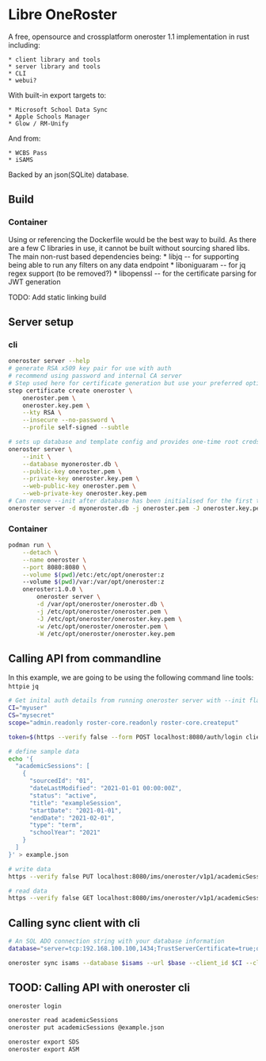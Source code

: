 # Libre OneRoster

A free, opensource and crossplatform oneroster 1.1 implementation in rust including:

    * client library and tools
    * server library and tools
    * CLI
    * webui?

With built-in export targets to:
    
    * Microsoft School Data Sync
    * Apple Schools Manager
    * Glow / RM-Unify

And from:
    
    * WCBS Pass
    * iSAMS

Backed by an json(SQLite) database.

## Build

### Container
Using or referencing the Dockerfile would be the best way to build. As there are a few C libraries in use, it cannot be built without sourcing shared libs.  
The main non-rust based dependencies being:
    * libjq -- for supporting being able to run any filters on any data endpoint
    * liboniguaram -- for jq regex support (to be removed?)
    * libopenssl -- for the certificate parsing for JWT generation

TODO: Add static linking build

## Server setup

### cli
```bash
oneroster server --help
# generate RSA x509 key pair for use with auth
# recommend using password and internal CA server
# Step used here for certificate generation but use your preferred option (openssl, certreq, etc)
step certificate create oneroster \
    oneroster.pem \
    oneroster.key.pem \
    --kty RSA \
    --insecure --no-password \
    --profile self-signed --subtle

# sets up database and template config and provides one-time root creds
oneroster server \
    --init \
    --database myoneroster.db \
    --public-key oneroster.pem \
    --private-key oneroster.key.pem \
    --web-public-key oneroster.pem \
    --web-private-key oneroster.key.pem
# Can remove --init after database has been initialised for the first time
oneroster server -d myoneroster.db -j oneroster.pem -J oneroster.key.pem -w oneroster.pem -W oneroster.key.pem
```
### Container
```bash
podman run \
    --detach \
    --name oneroster \
    --port 8080:8080 \
    --volume $(pwd)/etc:/etc/opt/oneroster:z
    --volume $(pwd)/var:/var/opt/oneroster:z
    oneroster:1.0.0 \
        oneroster server \
        -d /var/opt/oneroster/oneroster.db \
        -j /etc/opt/oneroster/oneroster.pem \
        -J /etc/opt/oneroster/oneroster.key.pem \
        -w /etc/opt/oneroster/oneroster.pem \
        -W /etc/opt/oneroster/oneroster.key.pem
```

## Calling API from commandline

In this example, we are going to be using the following command line tools: `httpie` `jq`
```bash
# Get inital auth details from running oneroster server with --init flag
CI="myuser"
CS="mysecret"
scope="admin.readonly roster-core.readonly roster-core.createput"

token=$(https --verify false --form POST localhost:8080/auth/login client_id=$CI client_secret=$CS scope="$scopes" | jq .access_token | xargs)

# define sample data
echo '{
  "academicSessions": [
    {
      "sourcedId": "01",
      "dateLastModified": "2021-01-01 00:00:00Z",
      "status": "active",
      "title": "exampleSession",
      "startDate": "2021-01-01",
      "endDate": "2021-02-01",
      "type": "term",
      "schoolYear": "2021"
    }
  ]
}' > example.json

# write data
https --verify false PUT localhost:8080/ims/oneroster/v1p1/academicSessions Authorization:"Bearer $token" < example.json

# read data
https --verify false GET localhost:8080/ims/oneroster/v1p1/academicSessions Authorization:"Bearer $token"
```


## Calling sync client with cli
```bash
# An SQL ADO connection string with your database information
database="server=tcp:192.168.100.100,1434;TrustServerCertificate=true;database=myDbInstance;username=onerosterService;password=aPassword;encrypt=true"

oneroster sync isams --database $isams --url $base --client_id $CI --client_secret $CS --scope roster-core.createput --year 2020
```

## TOOD: Calling API with oneroster cli
```bash
oneroster login

oneroster read academicSessions
oneroster put academicSessions @example.json

oneroster export SDS
oneroster export ASM
```
